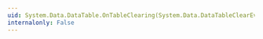 ```yaml
---
uid: System.Data.DataTable.OnTableClearing(System.Data.DataTableClearEventArgs)
internalonly: False
---
```

